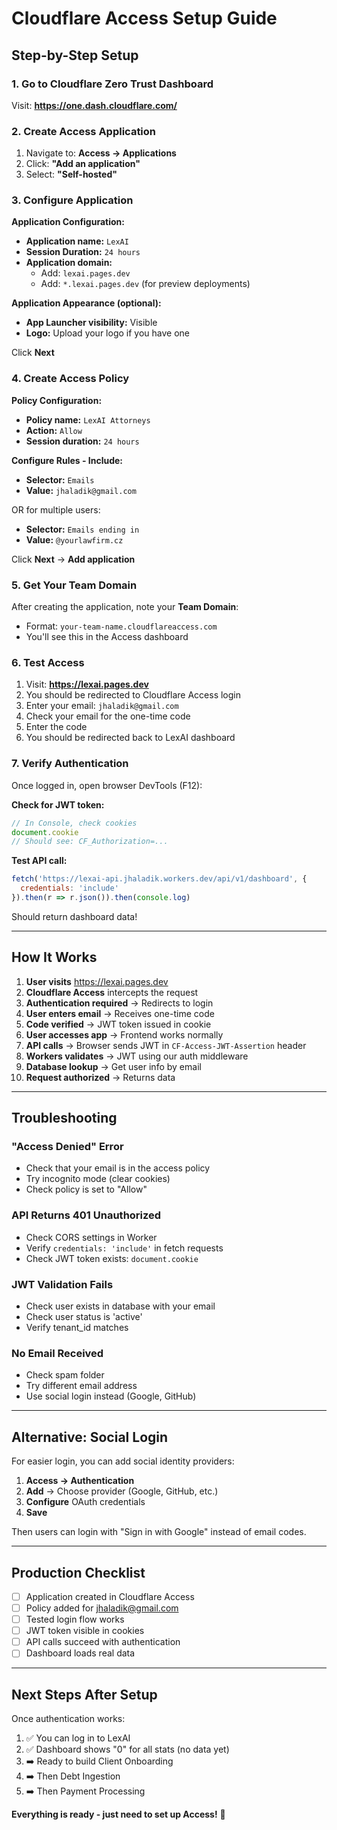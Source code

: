 # Cloudflare Access Setup Guide

## Step-by-Step Setup

### 1. Go to Cloudflare Zero Trust Dashboard

Visit: **https://one.dash.cloudflare.com/**

### 2. Create Access Application

1. Navigate to: **Access → Applications**
2. Click: **"Add an application"**
3. Select: **"Self-hosted"**

### 3. Configure Application

**Application Configuration:**
- **Application name:** `LexAI`
- **Session Duration:** `24 hours`
- **Application domain:**
  - Add: `lexai.pages.dev`
  - Add: `*.lexai.pages.dev` (for preview deployments)

**Application Appearance (optional):**
- **App Launcher visibility:** Visible
- **Logo:** Upload your logo if you have one

Click **Next**

### 4. Create Access Policy

**Policy Configuration:**
- **Policy name:** `LexAI Attorneys`
- **Action:** `Allow`
- **Session duration:** `24 hours`

**Configure Rules - Include:**
- **Selector:** `Emails`
- **Value:** `jhaladik@gmail.com`

OR for multiple users:
- **Selector:** `Emails ending in`
- **Value:** `@yourlawfirm.cz`

Click **Next** → **Add application**

### 5. Get Your Team Domain

After creating the application, note your **Team Domain**:
- Format: `your-team-name.cloudflareaccess.com`
- You'll see this in the Access dashboard

### 6. Test Access

1. Visit: **https://lexai.pages.dev**
2. You should be redirected to Cloudflare Access login
3. Enter your email: `jhaladik@gmail.com`
4. Check your email for the one-time code
5. Enter the code
6. You should be redirected back to LexAI dashboard

### 7. Verify Authentication

Once logged in, open browser DevTools (F12):

**Check for JWT token:**
```javascript
// In Console, check cookies
document.cookie
// Should see: CF_Authorization=...
```

**Test API call:**
```javascript
fetch('https://lexai-api.jhaladik.workers.dev/api/v1/dashboard', {
  credentials: 'include'
}).then(r => r.json()).then(console.log)
```

Should return dashboard data!

---

## How It Works

1. **User visits** https://lexai.pages.dev
2. **Cloudflare Access** intercepts the request
3. **Authentication required** → Redirects to login
4. **User enters email** → Receives one-time code
5. **Code verified** → JWT token issued in cookie
6. **User accesses app** → Frontend works normally
7. **API calls** → Browser sends JWT in `CF-Access-JWT-Assertion` header
8. **Workers validates** → JWT using our auth middleware
9. **Database lookup** → Get user info by email
10. **Request authorized** → Returns data

---

## Troubleshooting

### "Access Denied" Error
- Check that your email is in the access policy
- Try incognito mode (clear cookies)
- Check policy is set to "Allow"

### API Returns 401 Unauthorized
- Check CORS settings in Worker
- Verify `credentials: 'include'` in fetch requests
- Check JWT token exists: `document.cookie`

### JWT Validation Fails
- Check user exists in database with your email
- Check user status is 'active'
- Verify tenant_id matches

### No Email Received
- Check spam folder
- Try different email address
- Use social login instead (Google, GitHub)

---

## Alternative: Social Login

For easier login, you can add social identity providers:

1. **Access → Authentication**
2. **Add** → Choose provider (Google, GitHub, etc.)
3. **Configure** OAuth credentials
4. **Save**

Then users can login with "Sign in with Google" instead of email codes.

---

## Production Checklist

- [ ] Application created in Cloudflare Access
- [ ] Policy added for jhaladik@gmail.com
- [ ] Tested login flow works
- [ ] JWT token visible in cookies
- [ ] API calls succeed with authentication
- [ ] Dashboard loads real data

---

## Next Steps After Setup

Once authentication works:
1. ✅ You can log in to LexAI
2. ✅ Dashboard shows "0" for all stats (no data yet)
3. ➡️ Ready to build Client Onboarding
4. ➡️ Then Debt Ingestion
5. ➡️ Then Payment Processing

**Everything is ready - just need to set up Access!** 🚀
